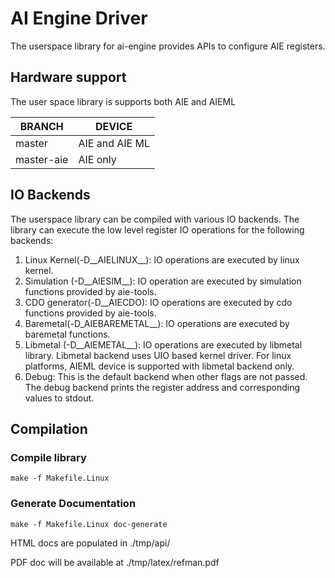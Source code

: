 # AI Engine Driver

The userspace library for ai-engine provides APIs to configure AIE registers.

## Hardware support

The user space library is supports both AIE and AIEML

| BRANCH     	| DEVICE         	|
|------------	|----------------	|
| master     	| AIE and AIE ML 	|
| master-aie 	| AIE only       	|

## IO Backends

The userspace library can be compiled with various IO backends. The library
can execute the low level register IO operations for the following backends:
1. Linux Kernel(-D__AIELINUX__): IO operations are executed by linux kernel.
2. Simulation (-D__AIESIM__): IO operation are executed by simulation functions
			      provided by aie-tools.
3. CDO generator(-D__AIECDO): IO operations are executed by cdo functions
			      provided by aie-tools.
4. Baremetal(-D_AIEBAREMETAL__): IO operations are executed by baremetal
				 functions.
5. Libmetal (-D__AIEMETAL__): IO operations are executed by libmetal library.
			      Libmetal backend uses UIO based kernel driver.
			      For linux platforms, AIEML device is supported
			      with libmetal backend only.
6. Debug: This is the default backend when other flags are not passed. The
	  debug backend prints the register address and corresponding values to
	  stdout.

## Compilation
### Compile library
	make -f Makefile.Linux
### Generate Documentation
	make -f Makefile.Linux doc-generate

HTML docs are populated in ./tmp/api/

PDF doc will be available at ./tmp/latex/refman.pdf
